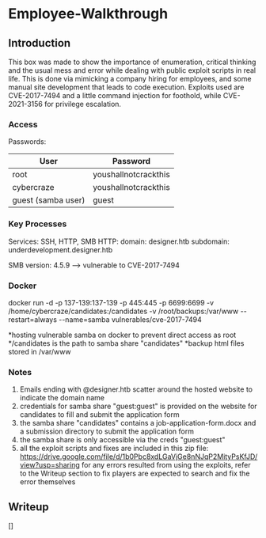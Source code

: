 # Employee-Walkthrough

## Introduction

This box was made to show the importance of enumeration, critical thinking and the usual mess and error while dealing with public exploit scripts in real life. This is done via mimicking a company hiring for employees, and some manual site development that leads to code execution. Exploits used are CVE-2017-7494 and a little command injection for foothold, while CVE-2021-3156 for privilege escalation.

### Access

Passwords:

| User  | Password                            |
| ----- | ----------------------------------- |
| root | youshallnotcrackthis |
| cybercraze | youshallnotcrackthis |
| guest (samba user)  | guest |

### Key Processes

Services: SSH, HTTP, SMB
HTTP:
domain: designer.htb
subdomain: underdevelopment.designer.htb

SMB version: 4.5.9 --> vulnerable to CVE-2017-7494

### Docker

docker run -d -p 137-139:137-139 -p 445:445 -p 6699:6699 -v /home/cybercraze/candidates:/candidates -v /root/backups:/var/www --restart=always --name=samba vulnerables/cve-2017-7494

*hosting vulnerable samba on docker to prevent direct access as root
*/candidates is the path to samba share "candidates"
*backup html files stored in /var/www

### Notes

1. Emails ending with @designer.htb scatter around the hosted website to indicate the domain name
2. credentials for samba share "guest:guest" is provided on the website for candidates to fill and submit the application form
3. the samba share "candidates" contains a job-application-form.docx and a submission directory to submit the application form
4. the samba share is only accessible via the creds "guest:guest"
5. all the exploit scripts and fixes are included in this zip file:
https://drive.google.com/file/d/1b0Pbc8xdLGaVjGe8nNJqP2MityPsKfJD/view?usp=sharing
for any errors resulted from using the exploits, refer to the Writeup section to fix
players are expected to search and fix the error themselves

## Writeup

[]
